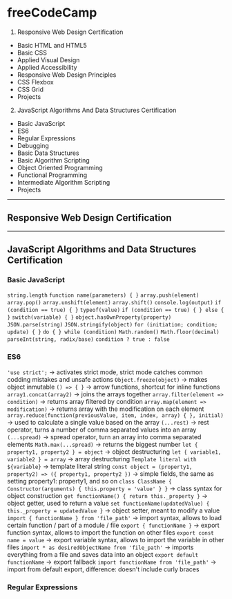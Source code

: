 # freeCodeCamp

1. Responsive Web Design Certification
  - Basic HTML and HTML5
  - Basic CSS
  - Applied Visual Design
  - Applied Accessibility
  - Responsive Web Design Principles
  - CSS Flexbox
  - CSS Grid
  - Projects

2. JavaScript Algorithms And Data Structures Certification
  - Basic JavaScript
  - ES6
  - Regular Expressions
  - Debugging
  - Basic Data Structures
  - Basic Algorithm Scripting
  - Object Oriented Programming
  - Functional Programming
  - Intermediate Algorithm Scripting
  - Projects

---

## Responsive Web Design Certification

---

## JavaScript Algorithms and Data Structures Certification

### Basic JavaScript

`string.length`
`function name(parameters) { }`
`array.push(element)`
`array.pop()`
`array.unshift(element)`
`array.shift()`
`console.log(output)`
`if (condition == true) { }`
`typeof(value)`
`if (condition == true) { } else { }`
`switch(variable) { }`
`object.hasOwnProperty(property)`
`JSON.parse(string)`
`JSON.stringify(object)`
`for (initiation; condition; update) { }`
`do { } while (condition)`
`Math.random()`
`Math.floor(decimal)`
`parseInt(string, radix/base)`
`condition ? true : false`

### ES6

`'use strict';` -> activates strict mode, strict mode catches common codding mistakes and unsafe actions
`Object.freeze(object)` -> makes object inmutable
`() => { }` -> arrow functions, shortcut for inline functions
`array1.concat(array2)` -> joins the arrays together
`array.filter(element => condition)` -> returns array filtered by condition
`array.map(element => modification)` -> returns array with the modification on each element
`array.reduce(function(previousValue, item, index, array) { }, initial)` -> used to calculate a single value based on the array
`(...rest)` -> rest operator, turns a number of comma separated values into an array
`(...spread)` -> spread operator, turn an array into comma separated elements
`Math.max(...spread)` -> returns the biggest number
`let { property1, property2 } = object` -> object destructuring
`let { variable1, variable2 } = array` -> array destructuring
``Template literal with ${variable}`` -> template literal string
`const object = (property1, property2) => ({ property1, property2 })` -> simple fields, the same as setting property1: property1, and so on
`class ClassName { Constructor(arguments) { this.property = 'value' } }` -> class syntax for object construction
`get functionName() { return this._property }` -> object getter, used to return a value
`set functionName(updatedValue) { this._property = updatedValue }` -> object setter, meant to modify a value
`import { functionName } from 'file_path'` -> import syntax, allows to load certain function / part of a module / file
`export { functionName }` -> export function syntax, allows to import the function on other files
`export const name = value` -> export variable syntax, allows to import the variable in other files
`import * as desiredObjectName from 'file_path'` -> imports everything from a file and saves data into an object
`export default functionName` -> export fallback
`import functionName from 'file_path'` -> import from default export, difference: doesn't include curly braces

### Regular Expressions
